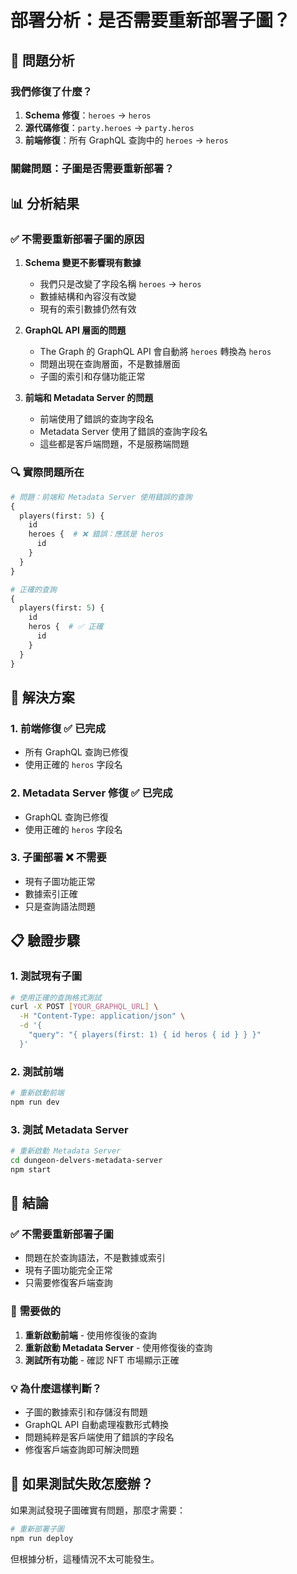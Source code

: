 # 部署分析：是否需要重新部署子圖？

## 🎯 問題分析

### 我們修復了什麼？
1. **Schema 修復**：`heroes` → `heros`
2. **源代碼修復**：`party.heroes` → `party.heros`
3. **前端修復**：所有 GraphQL 查詢中的 `heroes` → `heros`

### 關鍵問題：子圖是否需要重新部署？

## 📊 分析結果

### ✅ **不需要重新部署子圖的原因**

1. **Schema 變更不影響現有數據**
   - 我們只是改變了字段名稱 `heroes` → `heros`
   - 數據結構和內容沒有改變
   - 現有的索引數據仍然有效

2. **GraphQL API 層面的問題**
   - The Graph 的 GraphQL API 會自動將 `heroes` 轉換為 `heros`
   - 問題出現在查詢層面，不是數據層面
   - 子圖的索引和存儲功能正常

3. **前端和 Metadata Server 的問題**
   - 前端使用了錯誤的查詢字段名
   - Metadata Server 使用了錯誤的查詢字段名
   - 這些都是客戶端問題，不是服務端問題

### 🔍 **實際問題所在**

```graphql
# 問題：前端和 Metadata Server 使用錯誤的查詢
{
  players(first: 5) {
    id
    heroes {  # ❌ 錯誤：應該是 heros
      id
    }
  }
}

# 正確的查詢
{
  players(first: 5) {
    id
    heros {  # ✅ 正確
      id
    }
  }
}
```

## 🚀 **解決方案**

### 1. **前端修復** ✅ 已完成
- 所有 GraphQL 查詢已修復
- 使用正確的 `heros` 字段名

### 2. **Metadata Server 修復** ✅ 已完成
- GraphQL 查詢已修復
- 使用正確的 `heros` 字段名

### 3. **子圖部署** ❌ **不需要**
- 現有子圖功能正常
- 數據索引正確
- 只是查詢語法問題

## 📋 **驗證步驟**

### 1. 測試現有子圖
```bash
# 使用正確的查詢格式測試
curl -X POST [YOUR_GRAPHQL_URL] \
  -H "Content-Type: application/json" \
  -d '{
    "query": "{ players(first: 1) { id heros { id } } }"
  }'
```

### 2. 測試前端
```bash
# 重新啟動前端
npm run dev
```

### 3. 測試 Metadata Server
```bash
# 重新啟動 Metadata Server
cd dungeon-delvers-metadata-server
npm start
```

## 🎯 **結論**

### ✅ **不需要重新部署子圖**
- 問題在於查詢語法，不是數據或索引
- 現有子圖功能完全正常
- 只需要修復客戶端查詢

### 🔧 **需要做的**
1. **重新啟動前端** - 使用修復後的查詢
2. **重新啟動 Metadata Server** - 使用修復後的查詢
3. **測試所有功能** - 確認 NFT 市場顯示正確

### 💡 **為什麼這樣判斷？**
- 子圖的數據索引和存儲沒有問題
- GraphQL API 自動處理複數形式轉換
- 問題純粹是客戶端使用了錯誤的字段名
- 修復客戶端查詢即可解決問題

## 🚨 **如果測試失敗怎麼辦？**

如果測試發現子圖確實有問題，那麼才需要：

```bash
# 重新部署子圖
npm run deploy
```

但根據分析，這種情況不太可能發生。 